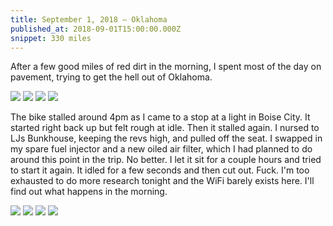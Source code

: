 ```yaml
---
title: September 1, 2018 — Oklahoma
published_at: 2018-09-01T15:00:00.000Z
snippet: 330 miles
---
```


After a few good miles of red dirt in the morning, I spent most of the day on pavement, trying to get the hell out of Oklahoma.

![](/img/tat/15/IMG_2830.jpg)
![](/img/tat/15/IMG_2832.jpg)
![](/img/tat/15/IMG_2833.jpg)
![](/img/tat/15/IMG_2835.jpg)

The bike stalled around 4pm as I came to a stop at a light in Boise City. It started right back up but felt rough at idle. Then it stalled again. I nursed to LJs Bunkhouse, keeping the revs high, and pulled off the seat. I swapped in my spare fuel injector and a new oiled air filter, which I had planned to do around this point in the trip. No better. I let it sit for a couple hours and tried to start it again. It idled for a few seconds and then cut out. Fuck. I'm too exhausted to do more research tonight and the WiFi barely exists here. I'll find out what happens in the morning.

![](/img/tat/15/IMG_2836.jpg)
![](/img/tat/15/IMG_2838.jpg)
![](/img/tat/15/IMG_2839.jpg)
![](/img/tat/15/IMG_2847.jpg)
